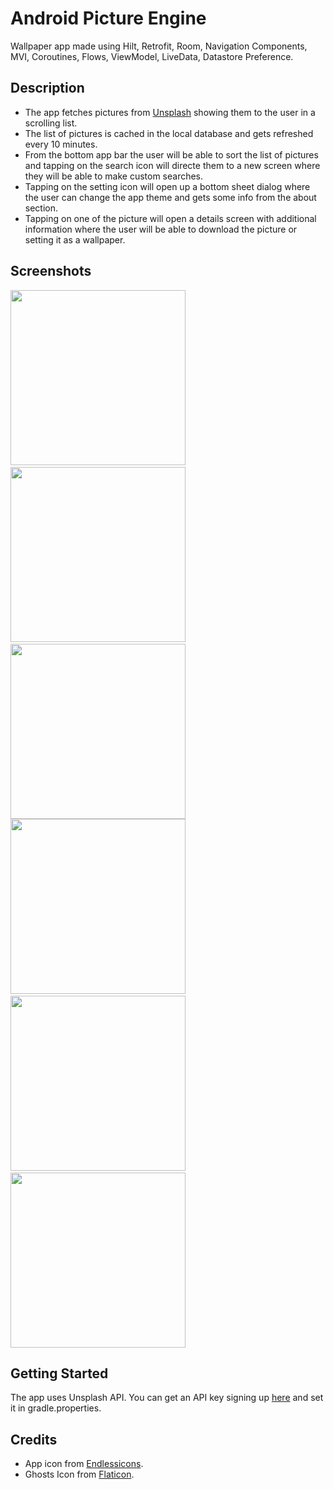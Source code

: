# Android Picture Engine
Wallpaper app made using Hilt, Retrofit, Room, Navigation Components, MVI, Coroutines, Flows, ViewModel, LiveData, Datastore Preference.

## Description

- The app fetches pictures from <a href="https://unsplash.com/" target="_blank">Unsplash</a> showing them to the user in a scrolling list.
- The list of pictures is cached in the local database and gets refreshed every 10 minutes.
- From the bottom app bar the user will be able to sort the list of pictures and tapping on the search icon will directe them to a new screen where they will be able to make custom searches.
- Tapping on the setting icon will open up a bottom sheet dialog where the user can change the app theme and gets some info from the about section.
- Tapping on one of the picture will open a details screen with additional information where the user will be able to download the picture or setting it as a wallpaper.

## Screenshots
<img src="https://github.com/simoneconigliaro/android_weather/blob/master/Screenshot_1.png" width="280"/>&nbsp;&nbsp;<img src="https://github.com/simoneconigliaro/android_weather/blob/master/Screenshot_2.png" width="280"/>&nbsp;&nbsp;<img src="https://github.com/simoneconigliaro/android_weather/blob/master/Screenshot_3.png" width="280"/><img src="https://github.com/simoneconigliaro/android_weather/blob/master/Screenshot_4.png" width="280"/>&nbsp;&nbsp;<img src="https://github.com/simoneconigliaro/android_weather/blob/master/Screenshot_5.png" width="280"/>&nbsp;&nbsp;<img src="https://github.com/simoneconigliaro/android_weather/blob/master/Screenshot_6.png" width="280"/>

## Getting Started
The app uses Unsplash API. You can get an API key signing up <a href="https://unsplash.com/developers" target="_blank">here</a> and set it in gradle.properties.

## Credits
- App icon from <a href="https://endlessicons.com/free-icons/mountain-icon-1/" target="_blank">Endlessicons</a>.
- Ghosts Icon from <a href="https://www.flaticon.com/free-icon/ghost_1150381?term=ghost&page=1&position=55&page=1&position=55&related_id=1150381&origin=tag" target="_blank">Flaticon</a>.
